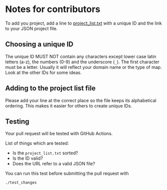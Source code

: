 
# Notes for contributors

To add you project, add a line to [project_list.txt](project_list.txt) with a unique ID and the
link to your JSON project file.

## Choosing a unique ID

The unique ID MUST NOT contain any characters except lower case latin letters
(a-z), the numbers (0-9) and the underscore (`_`). The first character must be
a letter. Usually it will reflect your domain name or the type of map. Look at
the other IDs for some ideas.

## Adding to the project list file

Please add your line at the correct place so the file keeps its alphabetical
ordering. This makes it easier for others to create unique IDs.

## Testing

Your pull request will be tested with GitHub Actions.

List of things which are tested:

* Is the `project_list.txt` sorted?
* Is the ID valid?
* Does the URL refer to a valid JSON file?

You can run this test before submitting the pull request with

    ./test_changes
